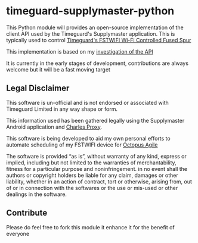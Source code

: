 # timeguard-supplymaster-python

This Python module will provides an open-source implementation of the client API used by the Timeguard's Supplymaster application. This is typically used to control [Timeguard's FSTWIFI Wi-Fi Controlled Fused Spur](https://www.timeguard.com/products/time/immersion-and-general-purpose-timeswitches/wi-fi-controlled-fused-spur)

This implementation is based on my [investigation of the API](https://github.com/rjpearce/timeguard-supplymaster)

It is currently in the early stages of development, contributions are always welcome but it will be a fast moving target

## Legal Disclaimer

This software is un-official and is not endorsed or associated with Timeguard Limited in any way shape or form.

This information used has been gathered legally using the Supplymaster Android application and [Charles Proxy](https://www.charlesproxy.com).

This software is being developed to aid my own personal efforts to automate scheduling of my FSTWIFI device for [Octopus Agile](https://octopus.energy/agile/)

The software is provided “as is”, without warranty of any kind, express or implied, including but not limited to the warranties of merchantability, fitness for a particular purpose and noninfringement. in no event shall the authors or copyright holders be liable for any claim, damages or other liability, whether in an action of contract, tort or otherwise, arising from, out of or in connection with the softwares or the use or mis-used or other dealings in the software.

## Contribute

Please do feel free to fork this module it enhance it for the benefit of everyone